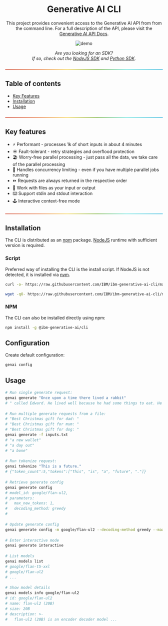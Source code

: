 <div align="center">

# Generative AI CLI

This project provides convenient access to the Generative AI API from from the command line. For a full description of the API, please visit the [Generative AI API Docs](https://workbench.res.ibm.com/docs/api-reference).

![demo](./assets/img/demo.gif)

_Are you looking for an SDK?<br>
If so, check out the [NodeJS SDK](https://github.com/IBM/ibm-generative-ai-node-sdk) and [Python SDK](https://github.com/IBM/ibm-generative-ai)._

</div>

![-----------------------------------------------------](./assets/img/rainbow.png)

## Table of contents

- [Key Features](#key-features)
- [Installation](#installation)
- [Usage](#usage)

![-----------------------------------------------------](./assets/img/rainbow.png)

## Key features

- ⚡️ Performant - processes 1k of short inputs in about 4 minutes
- ☀️ Fault-tolerant - retry strategies and overflood protection
- 🏖️ Worry-free parallel processing - just pass all the data, we take care of the parallel processing
- 🚦 Handles concurrency limiting - even if you have multiple parallel jobs running
- ⏩ Requests are always returned in the respective order
- 📄 Work with files as your input or output
- ⌨️ Support stdin and stdout interaction
- 🕹️ Interactive context-free mode

![-----------------------------------------------------](./assets/img/rainbow.png)

## Installation

The CLI is distributed as an [npm](https://www.npmjs.com/package/@ibm-generative-ai/cli) package. [NodeJS](https://nodejs.org) runtime with sufficient version is required.

### Script

Preferred way of installing the CLI is the install script. If NodeJS is not detected, it is installed via [nvm](https://github.com/nvm-sh/nvm).

```bash
curl -o- https://raw.githubusercontent.com/IBM/ibm-generative-ai-cli/main/install.sh | source 
```

```bash
wget -qO- https://raw.githubusercontent.com/IBM/ibm-generative-ai-cli/main/install.sh | source
```

### NPM

The CLI can also be installed directly using npm:

```bash
npm install -g @ibm-generative-ai/cli
```

## Configuration

Create default configuration:

```bash
genai config
```

## Usage

```bash
# Run single generate request:
genai generate "Once upon a time there lived a rabbit"
# " called Edward. He lived well because he had some things to eat. He had a wife called Daisy"

# Run multiple generate requests from a file:
# "Best Christmas gift for dad: "
# "Best Christmas gift for mum: "
# "Best Christmas gift for dog: "
genai generate -f inputs.txt
# "a new wallet"
# "a day out"
# "a bone"

# Run tokenize request:
genai tokenize "This is a future."
# {"token_count":5,"tokens":["This", "is", "a", "future", "."]}

# Retrieve generate config
genai generate config
# model_id: google/flan-ul2,
# parameters:
#   max_new_tokens: 1,
#   decoding_method: greedy
#

# Update generate config
genai generate config -m google/flan-ul2 --decoding-method greedy --max-new-tokens 5 --min-new-tokens 1

# Enter interactive mode
genai generate interactive

# List models
genai models list
# google/flan-t5-xxl
# google/flan-ul2
# ...

# Show model details
genai models info google/flan-ul2
# id: google/flan-ul2
# name: flan-ul2 (20B)
# size: 20B
# description: >-
#   flan-ul2 (20B) is an encoder decoder model ...
```
